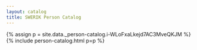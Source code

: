 ```yaml
---
layout: catalog
title: SWERIK Person Catalog
---
```

{% assign p = site.data._person-catalog.i-WLoFxaLkejd7AC3MveQKJM %}
{% include person-catalog.html p=p %}

